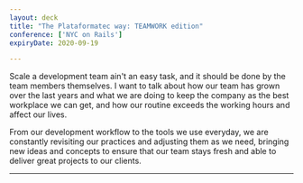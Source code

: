 ```yaml
---
layout: deck
title: "The Plataformatec way: TEAMWORK edition"
conference: ['NYC on Rails']
expiryDate: 2020-09-19

---
```


Scale a development team ain't an easy task, and it should be done by the team members themselves. I want to talk about how our team has grown over the last years and what we are doing to keep the company as the best workplace we can get, and how our routine exceeds the working hours and affect our lives.

From our development workflow to the tools we use everyday, we are constantly revisiting our practices and adjusting them as we need, bringing new ideas and concepts to ensure that our team stays fresh and able to deliver great projects to our clients.

<hr />

<script async class="speakerdeck-embed" data-id="18700a7085d70130fe9f22000a1ca797" data-ratio="1.33333333333333" src="//speakerdeck.com/assets/embed.js"></script>
